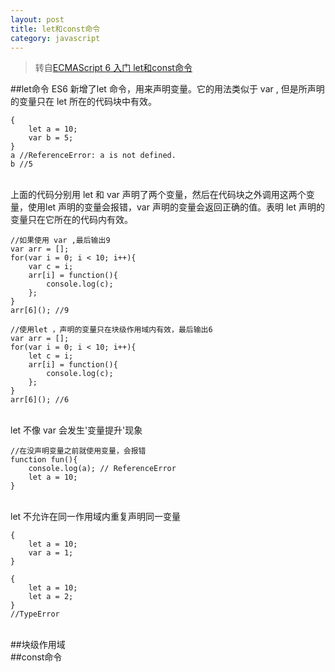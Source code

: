 ```yaml
---
layout: post
title: let和const命令
category: javascript
---
```


>转自[ECMAScript 6 入门 let和const命令](http://es6.ruanyifeng.com/#docs/let)

##let命令
ES6 新增了let 命令，用来声明变量。它的用法类似于 var , 但是所声明的变量只在 let 所在的代码块中有效。

    {
        let a = 10;
        var b = 5;
    }
    a //ReferenceError: a is not defined.
    b //5
<br>
上面的代码分别用 let 和 var 声明了两个变量，然后在代码块之外调用这两个变量，使用let 声明的变量会报错，var 声明的变量会返回正确的值。表明 let 声明的变量只在它所在的代码内有效。

    //如果使用 var ,最后输出9
    var arr = [];
    for(var i = 0; i < 10; i++){
        var c = i;
        arr[i] = function(){
            console.log(c);
        };
    }
    arr[6](); //9
    
    //使用let ，声明的变量只在块级作用域内有效，最后输出6
    var arr = [];
    for(var i = 0; i < 10; i++){
        let c = i;
        arr[i] = function(){
            console.log(c);
        };
    }
    arr[6](); //6
<br>
let 不像 var 会发生'变量提升'现象

    //在没声明变量之前就使用变量，会报错
    function fun(){
        console.log(a); // ReferenceError
        let a = 10;
    }
<br>
let 不允许在同一作用域内重复声明同一变量

    {
        let a = 10;
        var a = 1;
    }
    
    {
        let a = 10;
        let a = 2;
    }
    //TypeError

<br>
##块级作用域
<br>
##const命令
